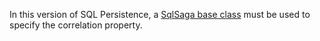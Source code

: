 In this version of SQL Persistence, a [SqlSaga base class](sqlsaga.md) must be used to specify the correlation property.